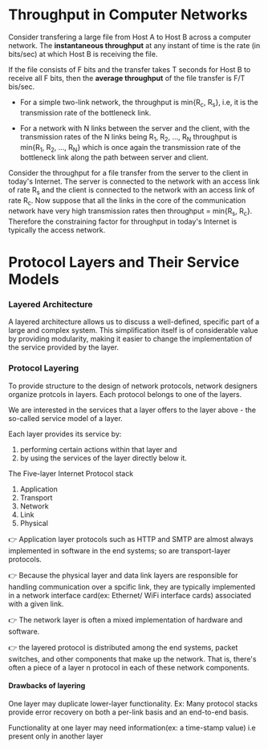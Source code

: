# Throughput in Computer Networks

Consider transfering a large file from Host A to Host B across a computer network. The **instantaneous throughput** at any instant of time is the rate (in bits/sec) at which Host B is receiving the file. 

If the file consists of F bits and the transfer takes T seconds for Host B to receive all F bits, then the **average throughput** of the file transfer is F/T bis/sec. 

- For a simple two-link network, the throughput is min{R<sub>c</sub>, R<sub>s</sub>}, i.e, it is the transmission rate of the bottleneck link.

- For a network with N links between the server and the client, with the transmission rates of the N links being R<sub>1</sub>, R<sub>2</sub>, ..., R<sub>N</sub> throughput is min{R<sub>1</sub>, R<sub>2</sub>, ..., R<sub>N</sub>} which is once again the transmission rate of the bottleneck link along the path between server and client.

Consider the throughput for a file transfer from the server to the client in today's Internet. The server is connected to the network with an access link of rate R<sub>s</sub> and the client is connected to the network with an access link of rate R<sub>c</sub>. Now suppose that all the links in the core of the communication network have very high transmission rates then throughput = min{R<sub>s</sub>, R<sub>c</sub>}. Therefore the constraining factor for throughput in today's Internet is typically the access network.

# Protocol Layers and Their Service Models

### Layered Architecture

A layered architecture allows us to discuss a well-defined, specific part of a large and complex system. This simplification itself is of considerable value by providing modularity, making it easier to change the implementation of the service provided by the layer. 

### Protocol Layering 

To provide structure to the design of network protocols, network designers organize protcols in layers. Each protocol belongs to one of the layers. 

We are interested in the services that a layer offers to the layer above - the so-called service model of a layer. 

Each layer provides its service by:

1. performing certain actions within that layer and 
2. by using the services of the layer directly below it. 

The  Five-layer Internet Protocol stack
1. Application
2. Transport
3. Network 
4. Link
5. Physical 

:point_right: Application layer protocols such as HTTP and SMTP are almost always implemented in software in the end systems; so are transport-layer protocols. 

:point_right: Because the physical layer and data link layers are responsible for handling communication over a spcific link, they are typically implemented in a network interface card(ex: Ethernet/ WiFi interface cards) associated with a given link. 

:point_right: The network layer is often a mixed implementation of hardware and software. 

:point_right: the layered protocol is distributed among the end systems, packet switches, and other components that make up the network. That is, there's often a piece of a layer n protocol in each of these network components. 

#### Drawbacks of layering

One layer may duplicate lower-layer functionality. Ex: Many protocol stacks provide error recovery on both a per-link basis and an end-to-end basis. 

Functionality at one layer may need information(ex: a time-stamp value) i.e present only in another layer
